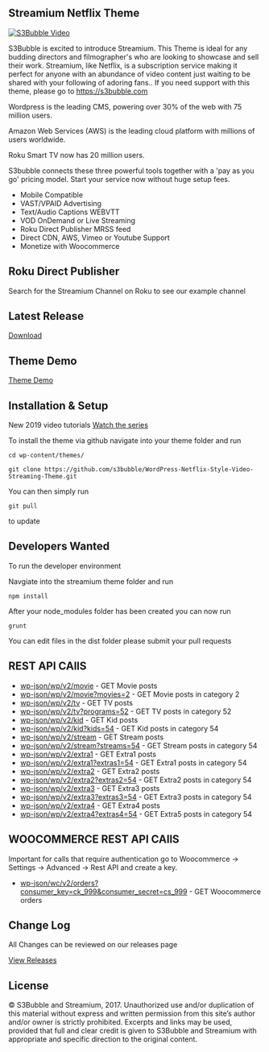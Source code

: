 ## Streamium Netflix Theme

[![S3Bubble Video](https://s3bubble-streamium-theme.s3.amazonaws.com/youts3.png)](https://www.youtube.com/watch?v=OYvVHOAKUGI&list=PLC2Z78VyD-JDHG_Ko8E7wjtSNQpPy1uAM&index=1)

S3Bubble is excited to introduce Streamium. This Theme is ideal for any budding directors and filmographer's who are looking to showcase and sell their work. Streamium, like Netflix, is a subscription service making it perfect for anyone with an abundance of video content just waiting to be shared with your following of adoring fans.. If you need support with this theme, please go to https://s3bubble.com

Wordpress is the leading CMS, powering over 30% of the web with 75 million users.

Amazon Web Services (AWS) is the leading cloud platform with millions of users worldwide.

Roku Smart TV now has 20 million users.

S3bubble connects these three powerful tools together with a 'pay as you go' pricing model. Start your service now without huge setup fees.

* Mobile Compatible
* VAST/VPAID Advertising
* Text/Audio Captions WEBVTT
* VOD OnDemand or Live Streaming
* Roku Direct Publisher MRSS feed
* Direct CDN, AWS, Vimeo or Youtube Support
* Monetize with Woocommerce

## Roku Direct Publisher

Search for the Streamium Channel on Roku to see our example channel 

## Latest Release

[Download](https://github.com/s3bubble/Streamium-Netflix-Theme/releases)

## Theme Demo

[Theme Demo](http://streamiumtheme.com/)

## Installation & Setup

New 2019 video tutorials
[Watch the series](https://www.youtube.com/watch?v=OYvVHOAKUGI&list=PLC2Z78VyD-JDHG_Ko8E7wjtSNQpPy1uAM)


To install the theme via github navigate into your theme folder and run
```
cd wp-content/themes/

```
```
git clone https://github.com/s3bubble/WordPress-Netflix-Style-Video-Streaming-Theme.git
```

You can then simply run 
```
git pull
``` 

to update

## Developers Wanted

To run the developer environment

Navgiate into the streamium theme folder and run
```
npm install
```

After your node_modules folder has been created you can now run
```
grunt
```

You can edit files in the dist folder please submit your pull requests

## REST API CAllS

* [wp-json/wp/v2/movie](https://streamiumtheme.com/wp-json/wp/v2/movie) - GET Movie posts
* [wp-json/wp/v2/movie?movies=2](https://streamiumtheme.com/wp-json/wp/v2/movie?movies=2) - GET Movie posts in category 2
* [wp-json/wp/v2/tv](https://streamiumtheme.com/wp-json/wp/v2/tv) - GET TV posts
* [wp-json/wp/v2/tv?programs=52](https://streamiumtheme.com/wp-json/wp/v2/tv?programs=52) - GET TV posts in category 52
* [wp-json/wp/v2/kid](https://streamiumtheme.com/wp-json/wp/v2/kid) - GET Kid posts
* [wp-json/wp/v2/kid?kids=54](https://streamiumtheme.com/wp-json/wp/v2/kid?kids=54) - GET Kid posts in category 54
* [wp-json/wp/v2/stream](https://streamiumtheme.com/wp-json/wp/v2/stream) - GET Stream posts
* [wp-json/wp/v2/stream?streams=54](https://streamiumtheme.com/wp-json/wp/v2/stream?streams=54) - GET Stream posts in category 54
* [wp-json/wp/v2/extra1](https://streamiumtheme.com/wp-json/wp/v2/extra1) - GET Extra1 posts
* [wp-json/wp/v2/extra1?extras1=54](https://streamiumtheme.com/wp-json/wp/v2/extra1?extras1=54) - GET Extra1 posts in category 54
* [wp-json/wp/v2/extra2](https://streamiumtheme.com/wp-json/wp/v2/extra2) - GET Extra2 posts
* [wp-json/wp/v2/extra2?extras2=54](https://streamiumtheme.com/wp-json/wp/v2/extra2?extras2=54) - GET Extra2 posts in category 54
* [wp-json/wp/v2/extra3](https://streamiumtheme.com/wp-json/wp/v2/extra3) - GET Extra3 posts
* [wp-json/wp/v2/extra3?extras3=54](https://streamiumtheme.com/wp-json/wp/v2/extra3?extras3=54) - GET Extra3 posts in category 54
* [wp-json/wp/v2/extra4](https://streamiumtheme.com/wp-json/wp/v2/extra4) - GET Extra4 posts
* [wp-json/wp/v2/extra4?extras4=54](https://streamiumtheme.com/wp-json/wp/v2/extra4?extras4=54) - GET Extra5 posts in category 54

## WOOCOMMERCE REST API CAllS

Important for calls that require authentication go to Woocommerce -> Settings -> Advanced -> Rest API and create a key.

* [wp-json/wc/v2/orders?consumer_key=ck_999&consumer_secret=cs_999](https://streamiumtheme.com/wp-json/wc/v2/orders?consumer_key=ck_999&consumer_secret=cs_999) - GET Woocommerce orders

## Change Log

All Changes can be reviewed on our releases page

[View Releases](https://github.com/s3bubble/Streamium-Netflix-Theme/releases)

## License

© S3Bubble and Streamium, 2017. Unauthorized use and/or duplication of this material without express and written permission from this site’s author and/or 
owner is strictly prohibited. Excerpts and links may be used, provided that full and clear credit is given to S3Bubble and Streamium with appropriate 
and specific direction to the original content.